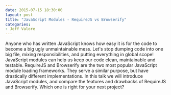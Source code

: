 ```yaml
---
date: 2015-07-15 18:30:00
layout: post
title: "JavaScript Modules - RequireJS vs Browserify"
categories:
- Jeff Valore
---
```


Anyone who has written JavaScript knows how easy it is for the code to become a
big ugly unmaintainable mess. Let's stop dumping code into one big file, mixing
responsibilities, and putting everything in global scope! JavaScript modules can
help us keep our code clean, maintainable and testable. RequireJS and Browserify
are the two most popular JavaScript module loading frameworks. They serve a
similar purpose, but have drastically different implementations. In this talk we
will introduce JavaScript modules, and compare the features and drawbacks of
RequireJS and Browserify. Which one is right for your next project?
